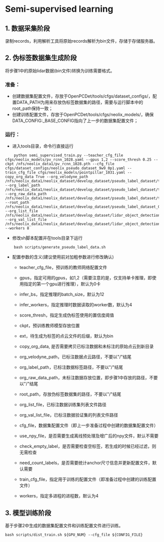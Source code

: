 # Semi-supervised learning


## 1. 数据采集阶段
录制records，利用解析工具将原始records解析为bin文件，存储于存储服务器。

## 2. 伪标签数据集生成阶段
将步骤1中的原始lidar数据(bin文件)转换为训练需要格式。

### 准备：
 - 创建数据集配置文件，存放于OpenPCDet/tools/cfgs/dataset_configs/，配置DATA_PATH为用来存放伪标签数据集的路径，需要与运行脚本中的root_path保持一致；
 - 创建训练配置文件，存放于OpenPCDet/tools/cfgs/neolix_models/，确保DATA_CONFIG:_BASE_CONFIG指向了上一步的数据集配置文件；
### 运行：
 - 进入tools目录，命令行直接运行  
```
    python semi_supervised_train.py --teacher_cfg_file cfgs/neolix_models/pv_rcnn_1028.yaml --gpus 1,2 --score_thresh 0.25 --ckpt /nfs/neolix_data1/pv_rcnn_1028.pth --cfg_file cfgs/dataset_configs/neolix_pseudo_dataset_9w9_0p1.yaml --train_cfg_file cfgs/neolix_models/pointpillar_1031.yaml --copy_org_data True --org_velodyne_path /nfs/neolix_data1/neolix_dataset/develop_dataset/pseudo_label_dataset/training/velodyne/labeled --org_label_path /nfs/neolix_data1/neolix_dataset/develop_dataset/pseudo_label_dataset/training/label_2/labeled --org_raw_data_path /nfs/neolix_data1/neolix_dataset/develop_dataset/pseudo_label_dataset/training/velodyne/pseudo --root_path /nfs/neolix_data1/neolix_dataset/develop_dataset/pseudo_label_dataset_0p1 --org_list_file /nfs/neolix_data1/neolix_dataset/develop_dataset/lidar_object_detection/ID_1022/ImageSets/train.txt --org_val_list_file /nfs/neolix_data1/neolix_dataset/develop_dataset/lidar_object_detection/ID_1022/ImageSets/val.txt --workers 8
```
 - 修改sh脚本配置并在tools目录下运行  
```
    bash scripts/generate_pseudo_label_data.sh
```

 - 配置参数的含义(建议使用前对加粗参数进行修改确认)

   - teacher_cfg_file，预训练的教师网络配置文件

   - gpus，指定可用的gpus，如1,2（需要注意的是，仅支持单卡推理，即使用指定的第一个gpu进行推理），默认为0卡

   - infer_bs，指定推理的batch_size，默认为12

   - infer_workers，指定推理时数据读取的worker数，默认为4

   - score_thresh，指定生成伪标签使用的置信度阈值

   - ckpt，预训练教师模型存放位置

   - ext，待生成为标签的点云文件的后缀，默认为bin

   - copy_org_data, 是否需要拷贝已标注数据和未标注的原始点云到新目录

   - org_velodyne_path，已标注数据点云路径，不要以"/"结尾

   - org_label_path，已标注数据标签路径，不要以"/"结尾

   - org_raw_data_path，未标注数据存放位置，即步骤1中存放的路径，不要以"/"结尾

   - root_path，存放伪标签数据集的路径，不要以"/"结尾

   - org_list_file，已标注数据训练集列表文件路径

   - org_val_list_file，已标注数据验证集的列表文件路径

   - cfg_file，数据集配置文件（即上一步准备过程中创建的数据集配置文件）

   - use_npy_file，是否需要生成离线预处理及增广后的npy文件，默认不需要

   - check_empty_label，是否需要检查空标签，若生成的时候已经过滤，则无需检查
   - need_count_labels，是否需要统计anchor尺寸信息并更新配置文件，默认需要

   - train_cfg_file，指定用于训练的配置文件（即准备过程中创建的训练配置文件）

   - workers，指定多进程的进程数，默认为4

## 3. 模型训练阶段
基于步骤2中生成的数据集配置文件和训练配置文件进行训练。
```shell script
bash scripts/dist_train.sh ${GPU_NUM} --cfg_file ${CONFIG_FILE}
```
